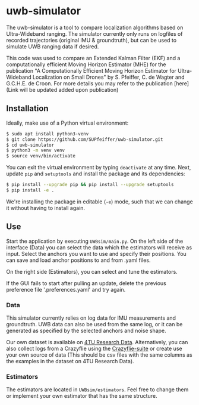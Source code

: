 # uwb-simulator
The uwb-simulator is a tool to compare localization algorithms based on Ultra-Wideband ranging. The simulator currently only runs on logfiles of recorded trajectories (original IMU & groundtruth), but can be used to simulate UWB ranging data if desired.

This code was used to compare an Extended Kalman Filter (EKF) and a computationally efficient Moving Horizon Estimator (MHE) for the publication "A Computationally Efficient Moving Horizon Estimator for Ultra-Wideband Localization on Small Drones" by S. Pfeiffer, C. de Wagter and G.C.H.E. de Croon. For more details you may refer to the publication [here](Link will be updated added upon publication)

## Installation

Ideally, make use of a Python virtual environment:
```bash
$ sudo apt install python3-venv
$ git clone https://github.com/SUPfeiffer/uwb-simulator.git
$ cd uwb-simulator
$ python3 -m venv venv
$ source venv/bin/activate
```

You can exit the virtual environment by typing `deactivate` at any time. Next, update `pip` and `setuptools` and install the package and its dependencies:

```bash
$ pip install --upgrade pip && pip install --upgrade setuptools
$ pip install -e .
```

We're installing the package in editable (`-e`) mode, such that we can change it without having to install again.

## Use
Start the application by executing `UWBsim/main.py`. On the left side of the interface (Data) you can select the data which the estimators will receive as input. Select the anchors you want to use and specify their positions. You can save and load anchor positions to and from .yaml files.

On the right side (Estimators), you can select and tune the estimators.

If the GUI fails to start after pulling an update, delete the previous preference file '.preferences.yaml' and try again.

### Data

This simulator currently relies on log data for IMU measurements and groundtruth. UWB data can also be used from the same log, or it can be generated as specified by the selected anchors and noise shape. 

Our own dataset is available on [4TU Research Data](https://doi.org/10.4121/14827680). Alternatively, you can also collect logs from a Crazyflie using the [Crazyflie-suite](https://github.com/Huizerd/crazyflie-suite) or create use your own source of data (This should be csv files with the same columns as the examples in the dataset on 4TU Research Data).

### Estimators

The estimators are located in `UWBsim/estimators`. Feel free to change them or implement your own estimator that has the same structure.